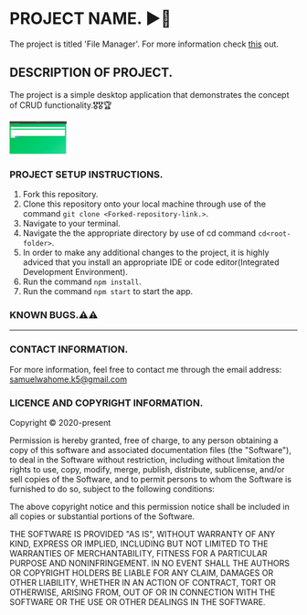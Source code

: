 # PROJECT NAME. :arrow_forward::high_brightness:
The project is titled 'File Manager'. For more information check [this](https://medium.com/@successam336/delving-into-electron-file-manager-74be8ade5167?sk=f8ad90e090ef6836f9e09eed9680a85a) out.


## DESCRIPTION OF PROJECT.
The project is a simple desktop application that demonstrates the concept of CRUD  functionality.:medal_military::medal_military::trophy:
 <p float="centre">
   <img src="pics/pic.png" width="100" />
</p>

### PROJECT SETUP INSTRUCTIONS.
1. Fork this repository.
2. Clone this repository onto your local machine through use of the command `git clone <Forked-repository-link.>`. 
3. Navigate to your terminal.
4. Navigate the the appropriate directory by use of cd command `cd<root-folder>`.
5. In order to make any additional changes to the project, it is highly adviced that you install an appropriate IDE or code editor(Integrated Development Environment).
6. Run the command `npm install`.
7. Run the command `npm start` to start the app.

### KNOWN BUGS.:warning::warning:
----------------------------------------


### CONTACT INFORMATION.
For more information, feel free to contact me through the email address: samuelwahome.k5@gmail.com

### LICENCE AND COPYRIGHT INFORMATION.
Copyright :copyright: 2020-present

Permission is hereby granted, free of charge, to any person obtaining a copy
of this software and associated documentation files (the "Software"), to deal
in the Software without restriction, including without limitation the rights
to use, copy, modify, merge, publish, distribute, sublicense, and/or sell
copies of the Software, and to permit persons to whom the Software is
furnished to do so, subject to the following conditions:

The above copyright notice and this permission notice shall be included in all
copies or substantial portions of the Software.

THE SOFTWARE IS PROVIDED "AS IS", WITHOUT WARRANTY OF ANY KIND, EXPRESS OR
IMPLIED, INCLUDING BUT NOT LIMITED TO THE WARRANTIES OF MERCHANTABILITY,
FITNESS FOR A PARTICULAR PURPOSE AND NONINFRINGEMENT. IN NO EVENT SHALL THE
AUTHORS OR COPYRIGHT HOLDERS BE LIABLE FOR ANY CLAIM, DAMAGES OR OTHER
LIABILITY, WHETHER IN AN ACTION OF CONTRACT, TORT OR OTHERWISE, ARISING FROM,
OUT OF OR IN CONNECTION WITH THE SOFTWARE OR THE USE OR OTHER DEALINGS IN THE
SOFTWARE.